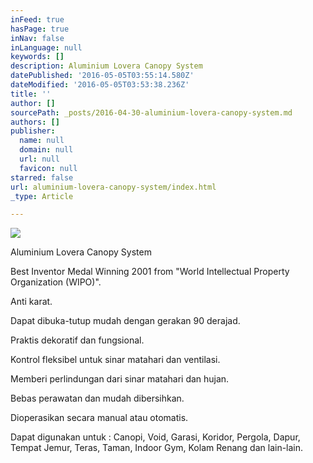 ```yaml
---
inFeed: true
hasPage: true
inNav: false
inLanguage: null
keywords: []
description: Aluminium Lovera Canopy System
datePublished: '2016-05-05T03:55:14.580Z'
dateModified: '2016-05-05T03:53:38.236Z'
title: ''
author: []
sourcePath: _posts/2016-04-30-aluminium-lovera-canopy-system.md
authors: []
publisher:
  name: null
  domain: null
  url: null
  favicon: null
starred: false
url: aluminium-lovera-canopy-system/index.html
_type: Article

---
```

![](https://the-grid-user-content.s3-us-west-2.amazonaws.com/33f6b356-6e78-46ed-a492-5d2f35870c5d.jpg)

Aluminium Lovera Canopy System

Best Inventor Medal Winning 2001 from "World Intellectual Property Organization (WIPO)".

Anti karat.

Dapat dibuka-tutup mudah dengan gerakan 90 derajad.

Praktis dekoratif dan fungsional.

Kontrol fleksibel untuk sinar matahari dan ventilasi.

Memberi perlindungan dari sinar matahari dan hujan.

Bebas perawatan dan mudah dibersihkan.

Dioperasikan secara manual atau otomatis.

Dapat digunakan untuk : Canopi, Void, Garasi, Koridor, Pergola, Dapur, Tempat Jemur, Teras, Taman, Indoor Gym, Kolam Renang dan lain-lain.